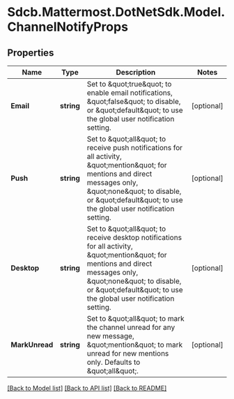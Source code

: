 # Sdcb.Mattermost.DotNetSdk.Model.ChannelNotifyProps
## Properties

Name | Type | Description | Notes
------------ | ------------- | ------------- | -------------
**Email** | **string** | Set to \&quot;true\&quot; to enable email notifications, \&quot;false\&quot; to disable, or \&quot;default\&quot; to use the global user notification setting. | [optional] 
**Push** | **string** | Set to \&quot;all\&quot; to receive push notifications for all activity, \&quot;mention\&quot; for mentions and direct messages only, \&quot;none\&quot; to disable, or \&quot;default\&quot; to use the global user notification setting. | [optional] 
**Desktop** | **string** | Set to \&quot;all\&quot; to receive desktop notifications for all activity, \&quot;mention\&quot; for mentions and direct messages only, \&quot;none\&quot; to disable, or \&quot;default\&quot; to use the global user notification setting. | [optional] 
**MarkUnread** | **string** | Set to \&quot;all\&quot; to mark the channel unread for any new message, \&quot;mention\&quot; to mark unread for new mentions only. Defaults to \&quot;all\&quot;. | [optional] 

[[Back to Model list]](../README.md#documentation-for-models) [[Back to API list]](../README.md#documentation-for-api-endpoints) [[Back to README]](../README.md)

